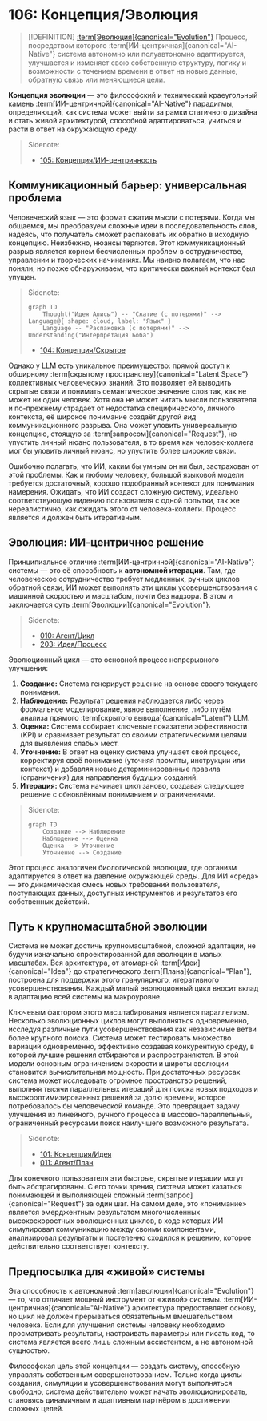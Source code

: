 # 106: Концепция/Эволюция

> [!DEFINITION] [:term[Эволюция]{canonical="Evolution"}](./000_glossary.md)
> Процесс, посредством которого :term[ИИ-центричная]{canonical="AI-Native"} система автономно или полуавтономно адаптируется, улучшается и изменяет свою собственную структуру, логику и возможности с течением времени в ответ на новые данные, обратную связь или меняющиеся цели.

**Концепция эволюции** — это философский и технический краеугольный камень :term[ИИ-центричной]{canonical="AI-Native"} парадигмы, определяющий, как система может выйти за рамки статичного дизайна и стать живой архитектурой, способной адаптироваться, учиться и расти в ответ на окружающую среду.

> Sidenote:
> - [105: Концепция/ИИ-центричность](./105_concept_ai_native.md)

## Коммуникационный барьер: универсальная проблема

Человеческий язык — это формат сжатия мысли с потерями. Когда мы общаемся, мы преобразуем сложные идеи в последовательность слов, надеясь, что получатель сможет распаковать их обратно в исходную концепцию. Неизбежно, нюансы теряются. Этот коммуникационный разрыв является корнем бесчисленных проблем в сотрудничестве, управлении и творческих начинаниях. Мы наивно полагаем, что нас поняли, но позже обнаруживаем, что критически важный контекст был упущен.

> Sidenote:
> ```mermaid
> graph TD
>     Thought("Идея Алисы") -- "Сжатие (с потерями)" --> Language@{ shape: cloud, label: "Язык" }
>     Language -- "Распаковка (с потерями)" --> Understanding("Интерпретация Боба")
> ```
>
> - [104: Концепция/Скрытое](./104_concept_latent.md)

Однако у LLM есть уникальное преимущество: прямой доступ к обширному :term[скрытому пространству]{canonical="Latent Space"} коллективных человеческих знаний. Это позволяет ей выводить скрытые связи и понимать семантическое значение слов так, как не может ни один человек. Хотя она не может читать мысли пользователя и по-прежнему страдает от недостатка специфического, личного контекста, её широкое понимание создаёт другой _вид_ коммуникационного разрыва. Она может уловить универсальную концепцию, стоящую за :term[запросом]{canonical="Request"}, но упустить личный нюанс пользователя, в то время как человек-коллега мог бы уловить личный нюанс, но упустить более широкие связи.

Ошибочно полагать, что ИИ, каким бы умным он ни был, застрахован от этой проблемы. Как и любому человеку, большой языковой модели требуется достаточный, хорошо подобранный контекст для понимания намерения. Ожидать, что ИИ создаст сложную систему, идеально соответствующую видению пользователя с одной попытки, так же нереалистично, как ожидать этого от человека-коллеги. Процесс является и должен быть итеративным.

## Эволюция: ИИ-центричное решение

Принципиальное отличие :term[ИИ-центричной]{canonical="AI-Native"} системы — это её способность к **автономной итерации**. Там, где человеческое сотрудничество требует медленных, ручных циклов обратной связи, ИИ может выполнять эти циклы усовершенствования с машинной скоростью и масштабом, почти без надзора. В этом и заключается суть :term[Эволюции]{canonical="Evolution"}.

> Sidenote:
> - [010: Агент/Цикл](./010_agent_loop.md)
> - [203: Идея/Процесс](./203_idea_process.md)

Эволюционный цикл — это основной процесс непрерывного улучшения:

1.  **Создание:** Система генерирует решение на основе своего текущего понимания.
2.  **Наблюдение:** Результат решения наблюдается либо через формальное моделирование, явное выполнение, либо путём анализа прямого :term[скрытого вывода]{canonical="Latent"} LLM.
3.  **Оценка:** Система собирает ключевые показатели эффективности (KPI) и сравнивает результат со своими стратегическими целями для выявления слабых мест.
4.  **Уточнение:** В ответ на оценку система улучшает свой процесс, корректируя своё понимание (уточняя промпты, инструкции или контекст) и добавляя новые детерминированные правила (ограничения) для направления будущих созданий.
5.  **Итерация:** Система начинает цикл заново, создавая следующее решение с обновлённым пониманием и ограничениями.

> Sidenote:
> ```mermaid
> graph TD
>     Создание --> Наблюдение
>     Наблюдение --> Оценка
>     Оценка --> Уточнение
>     Уточнение --> Создание
> ```

Этот процесс аналогичен биологической эволюции, где организм адаптируется в ответ на давление окружающей среды. Для ИИ «среда» — это динамическая смесь новых требований пользователя, поступающих данных, доступных инструментов и результатов его собственных действий.

## Путь к крупномасштабной эволюции

Система не может достичь крупномасштабной, сложной адаптации, не будучи изначально спроектированной для эволюции в малых масштабах. Вся архитектура, от атомарной :term[Идеи]{canonical="Idea"} до стратегического :term[Плана]{canonical="Plan"}, построена для поддержки этого гранулярного, итеративного усовершенствования. Каждый малый эволюционный цикл вносит вклад в адаптацию всей системы на макроуровне.

Ключевым фактором этого масштабирования является параллелизм. Несколько эволюционных циклов могут выполняться одновременно, исследуя различные пути усовершенствования как независимые ветви более крупного поиска. Система может тестировать множество вариаций одновременно, эффективно создавая конкурентную среду, в которой лучшие решения отбираются и распространяются. В этой модели основным ограничением скорости и широты эволюции становится вычислительная мощность. При достаточных ресурсах система может исследовать огромное пространство решений, выполняя тысячи параллельных итераций для поиска новых подходов и высокооптимизированных решений за долю времени, которое потребовалось бы человеческой команде. Это превращает задачу улучшения из линейного, ручного процесса в массово-параллельный, ограниченный ресурсами поиск наилучшего возможного результата.

> Sidenote:
> - [101: Концепция/Идея](./101_concept_idea.md)
> - [011: Агент/План](./011_agent_plan.md)

Для конечного пользователя эти быстрые, скрытые итерации могут быть абстрагированы. С его точки зрения, система может казаться понимающей и выполняющей сложный :term[запрос]{canonical="Request"} за один шаг. На самом деле, это «понимание» является эмерджентным результатом многочисленных высокоскоростных эволюционных циклов, в ходе которых ИИ симулировал коммуникацию между своими компонентами, анализировал результаты и постепенно сходился к решению, которое действительно соответствует контексту.

## Предпосылка для «живой» системы

Эта способность к автономной :term[эволюции]{canonical="Evolution"} — то, что отличает мощный инструмент от «живой» системы. :term[ИИ-центричная]{canonical="AI-Native"} архитектура предоставляет основу, но цикл не должен прерываться обязательным вмешательством человека. Если для улучшения системы человеку необходимо просматривать результаты, настраивать параметры или писать код, то система является всего лишь сложным ассистентом, а не автономной сущностью.

Философская цель этой концепции — создать систему, способную управлять собственным совершенствованием. Только когда циклы создания, симуляции и усовершенствования могут выполняться свободно, система действительно может начать эволюционировать, становясь динамичным и адаптивным партнёром в достижении сложных целей.
